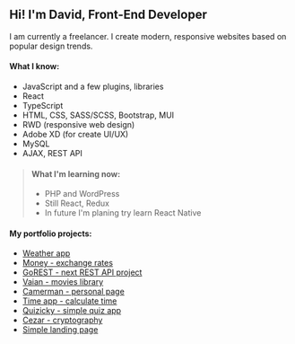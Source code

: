 ## Hi! I'm David, Front-End Developer

I am currently a freelancer. I create modern, responsive websites based on popular design trends.

#### What I know:
* JavaScript and a few plugins, libraries
* React
* TypeScript
* HTML, CSS, SASS/SCSS, Bootstrap, MUI
* RWD (responsive web design)
* Adobe XD (for create UI/UX)
* MySQL
* AJAX, REST API

> #### What I'm learning now:
> * PHP and WordPress
> * Still React, Redux
> * In future I'm planing try learn React Native 

#### My portfolio projects:
*  [Weather app](https://dawiddev.github.io/weather-app/)
*  [Money - exchange rates](https://dawiddev.github.io/money-exchange-app/)
*  [GoREST - next REST API project](https://github.com/DawidDev/go-rest)
*  [Vaian - movies library](https://dawiddev.github.io/vaian/)
*  [Camerman - personal page](https://dawiddev.github.io/camerman/)
*  [Time app - calculate time](https://dawiddev.github.io/time_app/)
*  [Quizicky - simple quiz app](https://dawiddev.github.io/quiz-game/)
*  [Cezar - cryptography](https://dawiddev.github.io/cezar/)
*  [Simple landing page](https://dawiddev.github.io/roofing/)


